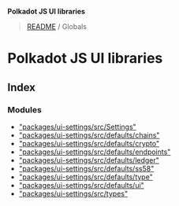 **Polkadot JS UI libraries**

> [README](README.md) / Globals

# Polkadot JS UI libraries

## Index

### Modules

* ["packages/ui-settings/src/Settings"](modules/_packages_ui_settings_src_settings_.md)
* ["packages/ui-settings/src/defaults/chains"](modules/_packages_ui_settings_src_defaults_chains_.md)
* ["packages/ui-settings/src/defaults/crypto"](modules/_packages_ui_settings_src_defaults_crypto_.md)
* ["packages/ui-settings/src/defaults/endpoints"](modules/_packages_ui_settings_src_defaults_endpoints_.md)
* ["packages/ui-settings/src/defaults/ledger"](modules/_packages_ui_settings_src_defaults_ledger_.md)
* ["packages/ui-settings/src/defaults/ss58"](modules/_packages_ui_settings_src_defaults_ss58_.md)
* ["packages/ui-settings/src/defaults/type"](modules/_packages_ui_settings_src_defaults_type_.md)
* ["packages/ui-settings/src/defaults/ui"](modules/_packages_ui_settings_src_defaults_ui_.md)
* ["packages/ui-settings/src/types"](modules/_packages_ui_settings_src_types_.md)
